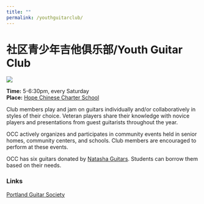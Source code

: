 ```yaml
---
title: ""
permalink: /youthguitarclub/
---
```


# 社区青少年吉他俱乐部/Youth Guitar Club

![](https://res.cloudinary.com/dhngj18do/image/upload/f_auto,q_auto/v1/images/activities/guitar_background)

**Time:** 5-6:30pm, every Saturday   
**Place:** [Hope Chinese Charter School](https://hopeccs.org/)  

Club members play and jam on guitars individually and/or collaboratively in styles of their choice. Veteran players share their knowledge with novice players and presentations from guest guitarists throughout the year.

OCC actively organizes and participates in community events held in senior homes, community centers, and schools. Club members are encouraged to perform at these events.

OCC has six guitars donated by [Natasha Guitars](https://natashaguitar.com/). Students can borrow them based on their needs.

### Links

[Portland Guitar Society](https://www.pdxguitarsociety.org/)
